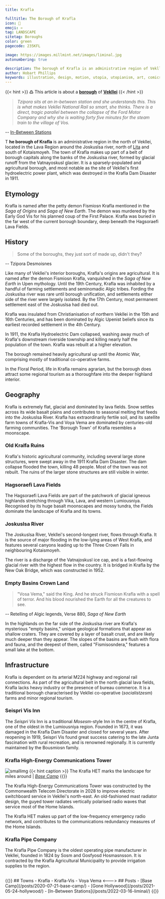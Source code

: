 ```yaml
---
title: Krafla

fulltitle: The Borough of Krafla
icon: 🗼
emoji: ←
tag: LANDSCAPE
sitetag: Boroughs
color: green
pagecode: 235KFL

image: https://images.millmint.net/images/liminal.jpg
autonumbering: true

description: The borough of Krafla is an administrative region of Vekllei, a utopian country created by Hobart Phillips.
author: Hobart Phillips
keywords: illustration, design, motion, utopia, utopianism, art, comics, comic, hobart, phillips, vekllei, millmint
---
```

{{< hint >}}
߷ This article is about a [**borough**](/utopia/vekllei/landscape/boroughs) of [**Vekllei**](/utopia/vekllei/)
{{< /hint >}}

>*Tzipora sits at an in-between station and she understands this. This is what makes Vekllei National Rail so smart, she thinks. There is a direct, tragic parallel between the collapse of the Ford Motor Company and why she is waiting forty five minutes for the steam train to the village of Vos.*

-- [In-Between Stations](/posts/2022-03-16-liminal/)

<span class="fc">T</span>
**he borough of Krafla** is an administrative region in the north of Vekllei, located in the Lava Region around the Joskuslsa river, north of [Lita](/utopia/vekllei/landscape/boroughs/lita/) and south of Kotaismoyeh. The town of Krafla makes up part of a belt of borough capitals along the banks of the Joskuslsa river, formed by glacial runoff from the Vatnayoskusl glacier. It is a sparsely-populated and agricultural borough, and most notable as the site of Vekllei's first hydroelectric power plant, which was destroyed in the Krafla Dam Disaster in 1911.

## Etymology

Krafla is named after the petty demon Fismiosn Krafla mentioned in the *Saga of Origins* and *Saga of New Earth*. The demon was murdered by the Early God Vis for his planned coup of the First Palace. Krafla was buried in the far west of the current borough boundary, deep beneath the Hagsoraefi Lava Fields.

## History

> Some of the boroughs, they just sort of made up, didn't they? 

-- Tzipora Desmoisnes

Like many of Vekllei's interior boroughs, Krafla's origins are agricultural. It is named after the demon Fismiosn Krafla, vanquished in the *Saga of New Earth* in Upen mythology. Until the 19th Century, Krafla was inhabited by a handful of farming settlements and seminomadic Algic tribes. Fording the Joskuslsa river was rare until borough unification, and settlements either side of the river were largely isolated. By the 17th Century, most permanent settlement east of the Joskuslsa had died out.

Krafla was insulated from Christianisation of northern Vekllei in the 15th and 16th Centuries, and has been dominated by Algic Upenist beliefs since its earliest recorded settlement in the 4th Century.

In 1911, the Krafla Hydroelectric Dam collapsed, washing away much of Krafla's downstream riverside township and killing nearly half the population of the town. Krafla was rebuilt at a higher elevation.

The borough remained heavily agricultural up until the Atomic War, comprising mostly of traditional co-operative farms. 

In the Floral Period, life in Krafla remains agrarian, but the borough does attract some regional tourism as a thoroughfare into the deeper highland interior.

## Geography

Krafla is extremely flat, glacial and dominated by lava fields. Snow settles across its wide basalt plains and contributes to seasonal melting that feeds into the Joskuslsa River. Krafla has extraordinarily fertile soil, and its satellite farm towns of Krafla-Vis and Voya Vema are dominated by centuries-old farming communities. The 'Borough Town' of Krafla resembles a moonscape. 

### Old Kralfa Ruins

Krafla's historic agricultural community, including several large stone structures, were swept away in the 1911 Krafla Dam Disaster. The dam collapse flooded the town, killing 48 people. Most of the town was not rebuilt. The ruins of the larger stone structures are still visible in winter.

### Hagsoraefi Lava Fields

The Hagsoraefi Lava Fields are part of the patchwork of glacial igneous highlands stretching through Vika, Lava, and western Lumiousniya. Recognised by its huge basalt moonscapes and mossy tundra, the Fields dominate the landscape of Krafla and its towns.

### Joskuslsa River

The Joskuslsa River, Vekllei's second-longest river, flows through Krafla. It is the source of major flooding in the low-lying areas of West Krafla, and features several canyons leading up to the Three Crown Falls in neighbouring Kotaismoyeh.

The river is a discharge of the Vatnajoskusl ice cap, and is a fast-flowing glacial river with the highest flow in the country. It is bridged in Krafla by the New Oak Bridge, which was constructed in 1952.

### Empty Basins Crown Land

> "Vosa Vema," said the King. And he struck Fismiosn Krafla with a spell of terror. And his blood nourished the Earth for all the creatures to see.

-- Retelling of Algic legends, Verse 880, *Saga of New Earth*

In the highlands on the far side of the Joskuslsa river are Krafla's mysterious "empty basins," unique geological formations that appear as shallow craters. They are covered by a layer of basalt crust, and are likely much deeper than they appear. The slopes of the basins are flush with flora and fauna, and the deepest of them, called "Fismisosndera," features a small lake at the bottom.

## Infrastructure

Krafla is dependent on its arterial M224 highway and regional rail connections. As part of the agricultural belt in the north glacial lava fields, Krafla lacks heavy industry or the presence of bureau commerce. It is a traditional borough characterised by Vekllei co-operative (*socialistzesm*) farms and minor regional tourism. 

### Seispri Vis Inn

The *Seispri Vis* Inn is a traditional *Mosesm*-style Inn in the centre of Krafla, one of the oldest in the Lumiousniya region. Founded in 1673, it was damaged in the Krafla Dam Disaster and closed for several years. After reopening in 1919, Seispri Vis found great success catering to the late Junta fascination with rural recreation, and is renowned regionally. It is currently maintained by the Bousmiosn family.

### Krafla High-Energy Communications Tower

![smallimg](https://images.millmint.net/images/basecamp.jpg)
{{< hint caption >}}
The Krafla HET marks the landscape for miles around | *[Base Camp](/posts/2020-07-21-base-camp/)*
{{</hint>}}

The Krafla High-Energy Communications Tower was constructed by the Commonwealth Telecom Directorate in 2028 to improve electric switchboard service in Vekllei's north-east. An old-fashioned mast radiator design, the guyed tower radiates vertically polarised radio waves that service most of the Home Islands.

The Krafla HET makes up part of the low-frequency emergency radio network, and contributes to the communications redundancy measures of the Home Islands.

### Krafla Pipe Company

The Krafla Pipe Company is the oldest operating pipe manufacturer in Vekllei, founded in 1824 by Sosm and Gosfyosd Hosmasnsson. It is contracted by the Krafla Agricultural Municipality to provide irrigation supplies to the region.

<br>
{{<columns>}}
## Towns
- Krafla
- Krafla-Vis
- Voya Vema
<--->
## Posts
- [Base Camp](/posts/2020-07-21-base-camp/)
- [Gone Hollywood](/posts/2021-05-24-hollywood/)
- [In-Between Stations](/posts/2022-03-16-liminal/)
{{</columns>}}
